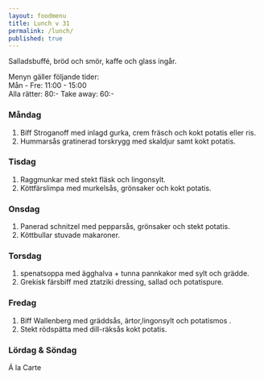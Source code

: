 ```yaml
---
layout: foodmenu
title: Lunch v 31
permalink: /lunch/
published: true
---
```

Salladsbuffé, bröd och smör, kaffe och glass ingår.

Menyn gäller följande tider:  
Mån - Fre: 11:00 - 15:00  
Alla rätter: 80:- Take away: 60:-

### Måndag

1. Biff Stroganoff med inlagd gurka, crem fräsch och kokt potatis eller ris.
2. Hummarsås gratinerad torskrygg med skaldjur samt kokt potatis.

### Tisdag

1. Raggmunkar med stekt fläsk och lingonsylt.
2. Köttfärslimpa med murkelsås, grönsaker och kokt potatis.

### Onsdag

1. Panerad schnitzel med pepparsås, grönsaker och stekt potatis.
2. Köttbullar stuvade makaroner.

### Torsdag

1. spenatsoppa med ägghalva + tunna pannkakor med sylt och grädde.
2. Grekisk färsbiff med ztatziki dressing, sallad och potatispure.

### Fredag

1. Biff Wallenberg med gräddsås, ärtor,lingonsylt och potatismos .
2. Stekt rödspätta med dill-räksås kokt potatis.

### Lördag & Söndag

Á la Carte
